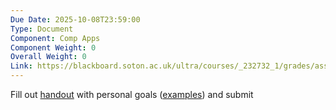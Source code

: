 ```yaml
---
Due Date: 2025-10-08T23:59:00
Type: Document
Component: Comp Apps
Component Weight: 0
Overall Weight: 0
Link: https://blackboard.soton.ac.uk/ultra/courses/_232732_1/grades/assessment/_7574980_1/overview
---
```

Fill out [handout](https://blackboard.soton.ac.uk/ultra/courses/_232732_1/outline/file/_7573839_1) with personal goals ([examples](https://blackboard.soton.ac.uk/ultra/courses/_232732_1/outline/file/_7573838_1)) and submit